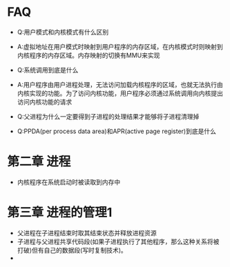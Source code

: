 # FAQ
- Q:用户模式和内核模式有什么区别
- A:虚拟地址在用户模式时映射到用户程序的内存区域，在内核模式时则映射到内核程序的内存区域。内存映射的切换有MMU来实现

- Q:系统调用到底是什么
- A:用户程序由用户进程处理，无法访问加载内核程序的区域，也就无法执行由内核实现的功能。为了访问内核功能，用户程序必须通过系统调用向内核提出访问内核功能的请求


- Q:父进程为什么一定要得到子进程的处理结果才能够将子进程清理掉


- Q:PPDA(per process data area)和APR(active page register)到底是什么


# 第二章 进程
- 内核程序在系统启动时被读取到内存中


# 第三章 进程的管理1

- 父进程在子进程结束时取其结束状态并释放进程资源
- 子进程与父进程共享代码段(如果子进程执行了其他程序，那么这种关系将被打破)但有自己的数据段(写时复制技术)。
- 